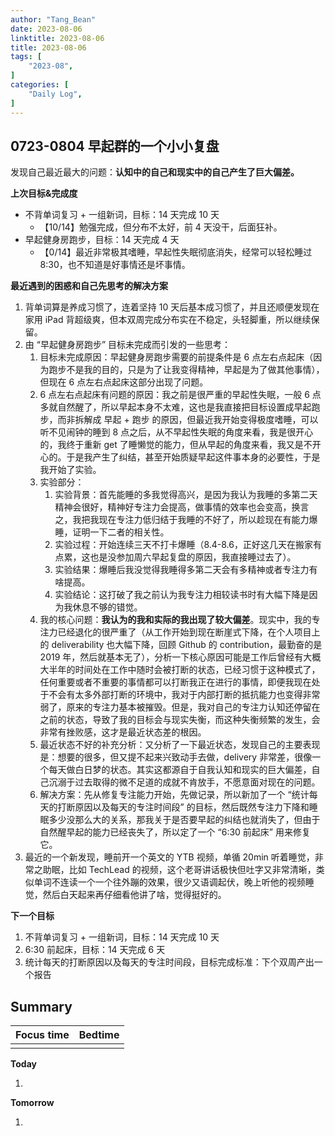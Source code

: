 ```yaml
---
author: "Tang_Bean"
date: 2023-08-06
linktitle: 2023-08-06
title: 2023-08-06
tags: [
    "2023-08",
]
categories: [
    "Daily Log",
]
---
```


## 0723-0804 早起群的一个小小复盘

发现自己最近最大的问题：**认知中的自己和现实中的自己产生了巨大偏差。**

**上次目标&完成度**

- 不背单词复习 + 一组新词，目标：14 天完成 10 天
  - 【10/14】勉强完成，但分布不太好，前 4 天没干，后面狂补。
- 早起健身房跑步，目标：14 天完成 4 天
  - 【0/14】最近非常极其嗜睡，早起性失眠彻底消失，经常可以轻松睡过 8:30，也不知道是好事情还是坏事情。

<!--more-->

**最近遇到的困惑和自己先思考的解决方案**

1. 背单词算是养成习惯了，连着坚持 10 天后基本成习惯了，并且还顺便发现在家用 iPad 背超级爽，但本双周完成分布实在不稳定，头轻脚重，所以继续保留。
2. 由 “早起健身房跑步” 目标未完成而引发的一些思考：
   1. 目标未完成原因：早起健身房跑步需要的前提条件是 6 点左右点起床（因为跑步不是我的目的，只是为了让我变得精神，早起是为了做其他事情），但现在 6 点左右点起床这部分出现了问题。
   2. 6 点左右点起床有问题的原因：我之前是很严重的早起性失眠，一般 6 点多就自然醒了，所以早起本身不太难，这也是我直接把目标设置成早起跑步，而非拆解成 早起 + 跑步 的原因，但最近我开始变得极度嗜睡，可以听不见闹钟的睡到 8 点之后，从不早起性失眠的角度来看，我是很开心的，我终于重新 get 了睡懒觉的能力，但从早起的角度来看，我又是不开心的。于是我产生了纠结，甚至开始质疑早起这件事本身的必要性，于是我开始了实验。
   3. 实验部分：
      1. 实验背景：首先能睡的多我觉得高兴，是因为我认为我睡的多第二天精神会很好，精神好专注力会提高，做事情的效率也会变高，换言之，我把我现在专注力低归结于我睡的不好了，所以趁现在有能力爆睡，证明一下二者的相关性。
      2. 实验过程：开始连续三天不打卡爆睡（8.4-8.6，正好这几天在搬家有点累，这也是没参加周六早起复盘的原因，我直接睡过去了）。
      3. 实验结果：爆睡后我没觉得我睡得多第二天会有多精神或者专注力有啥提高。
      4. 实验结论：这打破了我之前认为我专注力相较读书时有大幅下降是因为我休息不够的错觉。
   4. 我的核心问题：**我认为的我和实际的我出现了较大偏差**。现实中，我的专注力已经退化的很严重了（从工作开始到现在断崖式下降，在个人项目上的 deliverability 也大幅下降，回顾 Github 的 contribution，最勤奋的是 2019 年，然后就基本无了），分析一下核心原因可能是工作后曾经有大概大半年的时间处在工作中随时会被打断的状态，已经习惯于这种模式了，任何重要或者不重要的事情都可以打断我正在进行的事情，即便我现在处于不会有太多外部打断的环境中，我对于内部打断的抵抗能力也变得非常弱了，原来的专注力基本被摧毁。但是，我对自己的专注力认知还停留在之前的状态，导致了我的目标会与现实失衡，而这种失衡频繁的发生，会非常有挫败感，这才是最近状态差的根因。
   5. 最近状态不好的补充分析：又分析了一下最近状态，发现自己的主要表现是：想要的很多，但又提不起来兴致动手去做，delivery 非常差，很像一个每天做白日梦的状态。其实这都源自于自我认知和现实的巨大偏差，自己沉溺于过去取得的微不足道的成就不肯放手，不愿意面对现在的问题。
   6. 解决方案：先从修复专注能力开始，先做记录，所以新加了一个 “统计每天的打断原因以及每天的专注时间段” 的目标，然后既然专注力下降和睡眠多少没那么大的关系，那我关于是否要早起的纠结也就消失了，但由于自然醒早起的能力已经丧失了，所以定了一个 “6:30 前起床” 用来修复它。
3. 最近的一个新发现，睡前开一个英文的 YTB 视频，单循 20min 听着睡觉，非常之助眠，比如 TechLead 的视频，这个老哥讲话极快但吐字又非常清晰，类似单词不连读一个一个往外蹦的效果，很少又语调起伏，晚上听他的视频睡觉，然后白天起来再仔细看他讲了啥，觉得挺好的。

**下一个目标**

1. 不背单词复习 + 一组新词，目标：14 天完成 10 天
2. 6:30 前起床，目标：14 天完成 6 天
3. 统计每天的打断原因以及每天的专注时间段，目标完成标准：下个双周产出一个报告


## Summary

| Focus time | Bedtime |
| ---------- | ------- |
|            |         |

**Today**

1. 

**Tomorrow**

1. 
